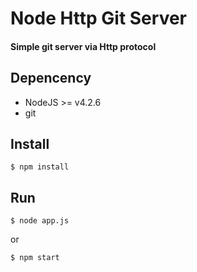 # Node Http Git Server
#### Simple git server via Http protocol

## Depencency
- NodeJS >= v4.2.6
- git

## Install
```
$ npm install
```
## Run
```
$ node app.js
```
or
```
$ npm start
```
